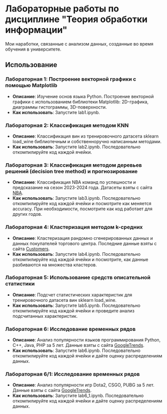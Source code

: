 # Лабораторные работы по дисциплине "Теория обработки информации"

Мои наработки, связанные с анализом данных, созданные во время обучения в университете.

## Использование

### Лабораторная 1: Построение векторной графики с помощью Matplotlib
- **Описание**: Изучение основ языка Python. Построение векторной графики с использованием библиотеки Matplotlib: 2D-графика, диаграммы гистограммы, 3D-поверхности.
- **Как использовать**: Запустите lab1.ipynb.

### Лабораторная 2: Классификация методом KNN
- **Описание**: Классификация вин из тренировочного датасета sklearn load_wine библиотечным и собственноручно написанным методами.
- **Как использовать**: Запустите lab2.ipynb. Последовательно откомпилируйте код каждой ячейки.

### Лабораторная 3: Классификация методом деревьев решений (decision tree method) и прогнозирование
- **Описание**: Классификация NBA команд по успешности и предсказание на сезон 2023-2024 года. Датасеты взяты с сайта [NBA](https://www.basketball-reference.com/leagues/NBA_2019_games.html).
- **Как использовать**: Запустите lab3.ipynb. Последовательно откомпилируйте код каждой ячейки и посмотрите как меняется accuracy. При необходимости, посмотрите как код работает для других годов.

### Лабораторная 4: Кластеризация методом k-средних
- **Описание**: Кластеризация рандомно сгенерированных данных и данных покупателей торгового центра. Последние данные взяты с сайта [Customers](https://www.kaggle.com/datasets/shwetabh123/mall-customers).
- **Как использовать**: Запустите lab4.ipynb. Последовательно откомпилируйте код каждой ячейки и посмотрите, как данные разбиваются на множества кластеров.

### Лабораторная 5: Использование средств описательной статистики
- **Описание**: Подсчет статистических характеристик для тренировочного датасета вин sklearn load_wine.
- **Как использовать**: Запустите lab5.ipynb. Последовательно откомпилируйте код каждой ячейки и проведите анализ подсчитанных характеристик.

### Лабораторная 6: Исследование временных рядов
- **Описание**: Анализ популярности языков программирования Python, C++, Java, PHP за 5 лет. Данные взяты с сайта [GoogleTrends](https://trends.google.ru/trends/).
- **Как использовать**: Запустите lab6.ipynb. Последовательно откомпилируйте код каждой ячейки и дайте оценку распределениям данных.

### Лабораторная 6/1: Исследование временных рядов
- **Описание**: Анализ популярности игр Dota2, CSGO, PUBG за 5 лет. Данные взяты с сайта [GoogleTrends](https://trends.google.ru/trends/).
- **Как использовать**: Запустите lab6_1.ipynb. Последовательно откомпилируйте код каждой ячейки и дайте оценку распределениям данных.
